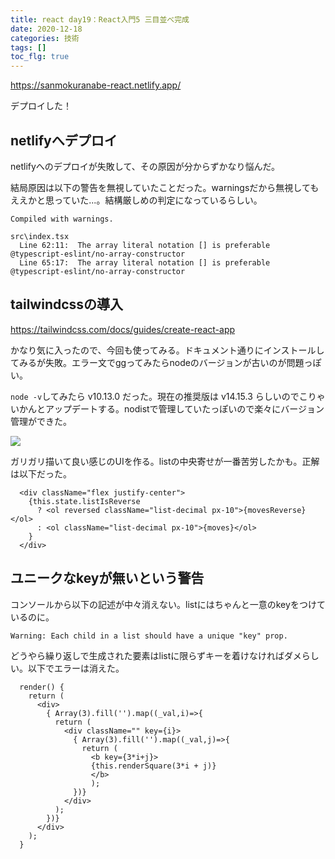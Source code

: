 ```yaml
---
title: react day19：React入門5 三目並べ完成
date: 2020-12-18
categories: 技術
tags: []
toc_flg: true
---
```



https://sanmokuranabe-react.netlify.app/

デプロイした！


## netlifyへデプロイ

netlifyへのデプロイが失敗して、その原因が分からずかなり悩んだ。

結局原因は以下の警告を無視していたことだった。warningsだから無視してもええかと思っていた...。結構厳しめの判定になっているらしい。

~~~
Compiled with warnings.

src\index.tsx
  Line 62:11:  The array literal notation [] is preferable  @typescript-eslint/no-array-constructor 
  Line 65:17:  The array literal notation [] is preferable  @typescript-eslint/no-array-constructor 
~~~

## tailwindcssの導入

https://tailwindcss.com/docs/guides/create-react-app

かなり気に入ったので、今回も使ってみる。ドキュメント通りにインストールしてみるが失敗。エラー文でggってみたらnodeのバージョンが古いのが問題っぽい。

`node -v`してみたら v10.13.0 だった。現在の推奨版は v14.15.3 らしいのでこりゃいかんとアップデートする。nodistで管理していたっぽいので楽々にバージョン管理ができた。


![](https://firebasestorage.googleapis.com/v0/b/hukurouo.appspot.com/o/images%2Frapture_20201218231036.png?alt=media&token=929c391a-0840-490f-bf09-fdbf717f68ce)


ガリガリ描いて良い感じのUIを作る。listの中央寄せが一番苦労したかも。正解は以下だった。

~~~ts{}[]
  <div className="flex justify-center">
    {this.state.listIsReverse
      ? <ol reversed className="list-decimal px-10">{movesReverse}</ol>
      : <ol className="list-decimal px-10">{moves}</ol>
    }
  </div>
~~~

## ユニークなkeyが無いという警告

コンソールから以下の記述が中々消えない。listにはちゃんと一意のkeyをつけているのに。

`Warning: Each child in a list should have a unique "key" prop.`

どうやら繰り返しで生成された要素はlistに限らずキーを着けなければダメらしい。以下でエラーは消えた。

~~~ts{}[]
  render() {
    return (
      <div>
        { Array(3).fill('').map((_val,i)=>{
          return (
            <div className="" key={i}>
              { Array(3).fill('').map((_val,j)=>{
                return (
                  <b key={3*i+j}>
                  {this.renderSquare(3*i + j)}
                  </b>
                  );
              })}
            </div>
          );
        })}
      </div>
    );
  }
~~~